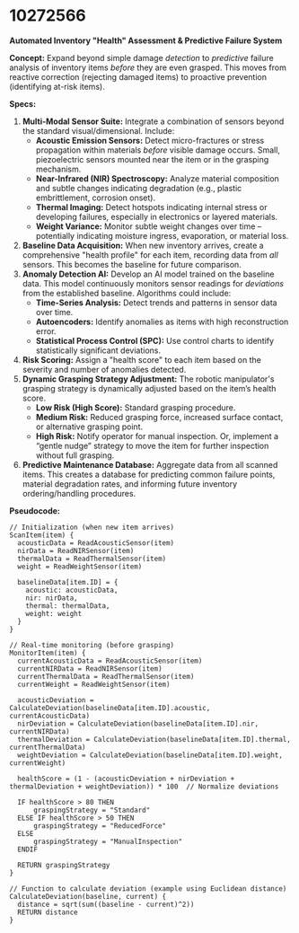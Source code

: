 # 10272566

**Automated Inventory "Health" Assessment & Predictive Failure System**

**Concept:** Expand beyond simple damage *detection* to *predictive* failure analysis of inventory items *before* they are even grasped. This moves from reactive correction (rejecting damaged items) to proactive prevention (identifying at-risk items).

**Specs:**

1.  **Multi-Modal Sensor Suite:** Integrate a combination of sensors beyond the standard visual/dimensional. Include:
    *   **Acoustic Emission Sensors:** Detect micro-fractures or stress propagation within materials *before* visible damage occurs.  Small, piezoelectric sensors mounted near the item or in the grasping mechanism.
    *   **Near-Infrared (NIR) Spectroscopy:**  Analyze material composition and subtle changes indicating degradation (e.g., plastic embrittlement, corrosion onset).
    *   **Thermal Imaging:** Detect hotspots indicating internal stress or developing failures, especially in electronics or layered materials.
    *   **Weight Variance:** Monitor subtle weight changes over time – potentially indicating moisture ingress, evaporation, or material loss.
2.  **Baseline Data Acquisition:** When new inventory arrives, create a comprehensive "health profile" for each item, recording data from *all* sensors. This becomes the baseline for future comparison.
3.  **Anomaly Detection AI:** Develop an AI model trained on the baseline data. This model continuously monitors sensor readings for *deviations* from the established baseline. Algorithms could include:
    *   **Time-Series Analysis:** Detect trends and patterns in sensor data over time.
    *   **Autoencoders:**  Identify anomalies as items with high reconstruction error.
    *   **Statistical Process Control (SPC):**  Use control charts to identify statistically significant deviations.
4.  **Risk Scoring:**  Assign a "health score" to each item based on the severity and number of anomalies detected.
5.  **Dynamic Grasping Strategy Adjustment:** The robotic manipulator's grasping strategy is dynamically adjusted based on the item’s health score.
    *   **Low Risk (High Score):** Standard grasping procedure.
    *   **Medium Risk:** Reduced grasping force, increased surface contact, or alternative grasping point.
    *   **High Risk:**  Notify operator for manual inspection.  Or, implement a “gentle nudge” strategy to move the item for further inspection without full grasping.
6.  **Predictive Maintenance Database:** Aggregate data from all scanned items. This creates a database for predicting common failure points, material degradation rates, and informing future inventory ordering/handling procedures.

**Pseudocode:**

```
// Initialization (when new item arrives)
ScanItem(item) {
  acousticData = ReadAcousticSensor(item)
  nirData = ReadNIRSensor(item)
  thermalData = ReadThermalSensor(item)
  weight = ReadWeightSensor(item)

  baselineData[item.ID] = {
    acoustic: acousticData,
    nir: nirData,
    thermal: thermalData,
    weight: weight
  }
}

// Real-time monitoring (before grasping)
MonitorItem(item) {
  currentAcousticData = ReadAcousticSensor(item)
  currentNIRData = ReadNIRSensor(item)
  currentThermalData = ReadThermalSensor(item)
  currentWeight = ReadWeightSensor(item)

  acousticDeviation = CalculateDeviation(baselineData[item.ID].acoustic, currentAcousticData)
  nirDeviation = CalculateDeviation(baselineData[item.ID].nir, currentNIRData)
  thermalDeviation = CalculateDeviation(baselineData[item.ID].thermal, currentThermalData)
  weightDeviation = CalculateDeviation(baselineData[item.ID].weight, currentWeight)

  healthScore = (1 - (acousticDeviation + nirDeviation + thermalDeviation + weightDeviation)) * 100  // Normalize deviations

  IF healthScore > 80 THEN
      graspingStrategy = "Standard"
  ELSE IF healthScore > 50 THEN
      graspingStrategy = "ReducedForce"
  ELSE
      graspingStrategy = "ManualInspection"
  ENDIF

  RETURN graspingStrategy
}

// Function to calculate deviation (example using Euclidean distance)
CalculateDeviation(baseline, current) {
  distance = sqrt(sum((baseline - current)^2))
  RETURN distance
}

```